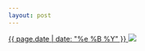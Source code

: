 ```yaml
---
layout: post
---
```


<p>
  <a href="/239">
    <time>{{ page.date | date: "%e %B %Y" }}</time>
    <img src="{{ site.assets_url }}/239.jpg">
  </a>
  
</p>
